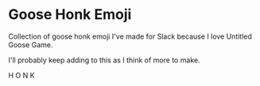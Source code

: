 # Goose Honk Emoji
Collection of goose honk emoji I've made for Slack because I love Untitled Goose Game. 

I'll probably keep adding to this as I think of more to make.


H O N K
